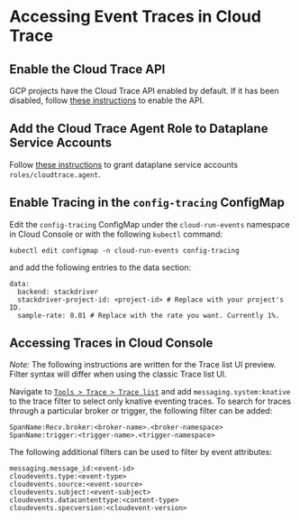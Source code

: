 # Accessing Event Traces in Cloud Trace

## Enable the Cloud Trace API

GCP projects have the Cloud Trace API enabled by default. If it has been
disabled, follow
[these instructions](https://cloud.google.com/trace/docs/setup#gcp-config) to
enable the API.

## Add the Cloud Trace Agent Role to Dataplane Service Accounts

Follow
[these instructions](../install/dataplane-service-account.md#create-a-google-cloud-service-account-to-interact-with-pubsub)
to grant dataplane service accounts `roles/cloudtrace.agent`.

## Enable Tracing in the `config-tracing` ConfigMap

Edit the `config-tracing` ConfigMap under the `cloud-run-events` namespace in
Cloud Console or with the following `kubectl` command:

```shell
kubectl edit configmap -n cloud-run-events config-tracing
```

and add the following entries to the data section:

```
data:
  backend: stackdriver
  stackdriver-project-id: <project-id> # Replace with your project's ID.
  sample-rate: 0.01 # Replace with the rate you want. Currently 1%.
```

## Accessing Traces in Cloud Console

_Note:_ The following instructions are written for the Trace list UI preview.
Filter syntax will differ when using the classic Trace list UI.

Navigate to
[`Tools > Trace > Trace list`](https://console.cloud.google.com/traces/list) and
add `messaging.system:knative` to the trace filter to select only knative
eventing traces. To search for traces through a particular broker or trigger,
the following filter can be added:

```
SpanName:Recv.broker:<broker-name>.<broker-namespace>
SpanName:trigger:<trigger-name>.<trigger-namespace>
```

The following additional filters can be used to filter by event attributes:

```
messaging.message_id:<event-id>
cloudevents.type:<event-type>
cloudevents.source:<event-source>
cloudevents.subject:<event-subject>
cloudevents.datacontenttype:<content-type>
cloudevents.specversion:<cloudevent-version>
```

